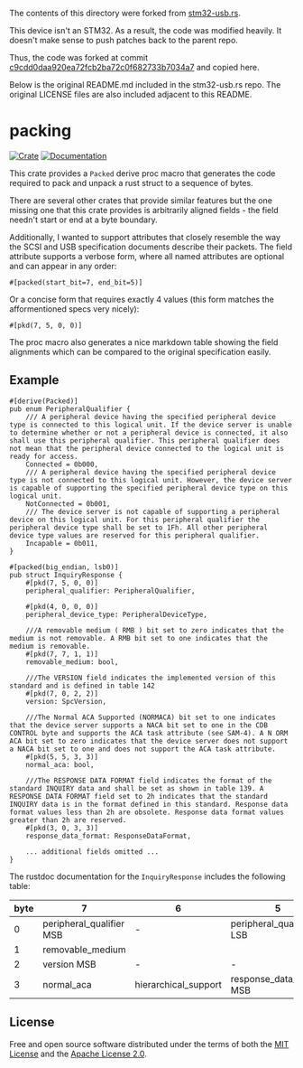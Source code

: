 The contents of this directory were forked from [stm32-usb.rs](https://github.com/stm32-rs/stm32-usbd).

This device isn't an STM32. As a result, the code was modified heavily. It doesn't make sense to push patches back to the parent repo.

Thus, the code was forked at commit [c9cdd0daa920ea72fcb2ba72c0f682733b7034a7](https://github.com/stm32-rs/stm32-usbd/commit/c9cdd0daa920ea72fcb2ba72c0f682733b7034a7) and copied here.

Below is the original README.md included in the stm32-usb.rs repo. The original LICENSE files are also included adjacent to this README.

# packing

[![Crate](https://img.shields.io/crates/v/packing.svg)](https://crates.io/crates/packing)
[![Documentation](https://docs.rs/packing/badge.svg)](https://docs.rs/packing)

This crate provides a `Packed` derive proc macro that generates the code required to pack and unpack a
rust struct to a sequence of bytes.

There are several other crates that provide similar features but the one missing one that this crate
provides is arbitrarily aligned fields - the field needn't start or end at a byte boundary.

Additionally, I wanted to support attributes that closely resemble the way the SCSI and USB specification
documents describe their packets. The field attribute supports a verbose form, where all named attributes
are optional and can appear in any order:

``` #[packed(start_bit=7, end_bit=5)] ```

Or a concise form that requires exactly 4 values (this form matches the afformentioned specs very nicely):

``` #[pkd(7, 5, 0, 0)] ```

The proc macro also generates a nice markdown table showing the field alignments which can be compared to
the original specification easily.

## Example

```
#[derive(Packed)]
pub enum PeripheralQualifier {
    /// A peripheral device having the specified peripheral device type is connected to this logical unit. If the device server is unable to determine whether or not a peripheral device is connected, it also shall use this peripheral qualifier. This peripheral qualifier does not mean that the peripheral device connected to the logical unit is ready for access.
    Connected = 0b000,
    /// A peripheral device having the specified peripheral device type is not connected to this logical unit. However, the device server is capable of supporting the specified peripheral device type on this logical unit.
    NotConnected = 0b001,
    /// The device server is not capable of supporting a peripheral device on this logical unit. For this peripheral qualifier the peripheral device type shall be set to 1Fh. All other peripheral device type values are reserved for this peripheral qualifier.
    Incapable = 0b011,
}
```
```
#[packed(big_endian, lsb0)]
pub struct InquiryResponse {
    #[pkd(7, 5, 0, 0)]
    peripheral_qualifier: PeripheralQualifier,

    #[pkd(4, 0, 0, 0)]
    peripheral_device_type: PeripheralDeviceType,

    ///A removable medium ( RMB ) bit set to zero indicates that the medium is not removable. A RMB bit set to one indicates that the medium is removable.
    #[pkd(7, 7, 1, 1)]
    removable_medium: bool,

    ///The VERSION field indicates the implemented version of this standard and is defined in table 142
    #[pkd(7, 0, 2, 2)]
    version: SpcVersion,

    ///The Normal ACA Supported (NORMACA) bit set to one indicates that the device server supports a NACA bit set to one in the CDB CONTROL byte and supports the ACA task attribute (see SAM-4). A N ORM ACA bit set to zero indicates that the device server does not support a NACA bit set to one and does not support the ACA task attribute.
    #[pkd(5, 5, 3, 3)]
    normal_aca: bool,

    ///The RESPONSE DATA FORMAT field indicates the format of the standard INQUIRY data and shall be set as shown in table 139. A RESPONSE DATA FORMAT field set to 2h indicates that the standard INQUIRY data is in the format defined in this standard. Response data format values less than 2h are obsolete. Response data format values greater than 2h are reserved.
    #[pkd(3, 0, 3, 3)]
    response_data_format: ResponseDataFormat,

    ... additional fields omitted ...
}
```

The rustdoc documentation for the `InquiryResponse` includes the following table:

| byte | 7 | 6 | 5 | 4 | 3 | 2 | 1 | 0 |
|------|---|---|---|---|---|---|---|---|
|0|peripheral_qualifier MSB|-|peripheral_qualifier LSB|peripheral_device_type MSB|-|-|-|peripheral_device_type LSB|
|1|removable_medium|||||||
|2|version MSB|-|-|-|-|-|-|version LSB|
|3|normal_aca|hierarchical_support|response_data_format MSB|-|-|response_data_format LSB|

## License

Free and open source software distributed under the terms of both the [MIT License][lm] and the [Apache License 2.0][la].

[lm]: LICENSE-MIT
[la]: LICENSE-APACHE